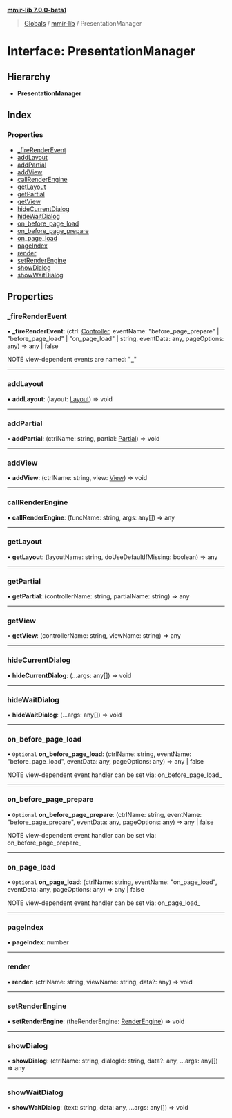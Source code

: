 **[mmir-lib 7.0.0-beta1](../README.md)**

> [Globals](../README.md) / [mmir-lib](../modules/mmir_lib.md) / PresentationManager

# Interface: PresentationManager

## Hierarchy

* **PresentationManager**

## Index

### Properties

* [\_fireRenderEvent](mmir_lib.presentationmanager.md#_firerenderevent)
* [addLayout](mmir_lib.presentationmanager.md#addlayout)
* [addPartial](mmir_lib.presentationmanager.md#addpartial)
* [addView](mmir_lib.presentationmanager.md#addview)
* [callRenderEngine](mmir_lib.presentationmanager.md#callrenderengine)
* [getLayout](mmir_lib.presentationmanager.md#getlayout)
* [getPartial](mmir_lib.presentationmanager.md#getpartial)
* [getView](mmir_lib.presentationmanager.md#getview)
* [hideCurrentDialog](mmir_lib.presentationmanager.md#hidecurrentdialog)
* [hideWaitDialog](mmir_lib.presentationmanager.md#hidewaitdialog)
* [on\_before\_page\_load](mmir_lib.presentationmanager.md#on_before_page_load)
* [on\_before\_page\_prepare](mmir_lib.presentationmanager.md#on_before_page_prepare)
* [on\_page\_load](mmir_lib.presentationmanager.md#on_page_load)
* [pageIndex](mmir_lib.presentationmanager.md#pageindex)
* [render](mmir_lib.presentationmanager.md#render)
* [setRenderEngine](mmir_lib.presentationmanager.md#setrenderengine)
* [showDialog](mmir_lib.presentationmanager.md#showdialog)
* [showWaitDialog](mmir_lib.presentationmanager.md#showwaitdialog)

## Properties

### \_fireRenderEvent

•  **\_fireRenderEvent**: (ctrl: [Controller](../classes/mmir_lib.controller.md), eventName: \"before\_page\_prepare\" \| \"before\_page\_load\" \| \"on\_page\_load\" \| string, eventData: any, pageOptions: any) => any \| false

NOTE view-dependent events are named: "<event name>_<view name>"

___

### addLayout

•  **addLayout**: (layout: [Layout](../classes/mmir_lib.layout.md)) => void

___

### addPartial

•  **addPartial**: (ctrlName: string, partial: [Partial](../classes/mmir_lib.partial.md)) => void

___

### addView

•  **addView**: (ctrlName: string, view: [View](../classes/mmir_lib.view.md)) => void

___

### callRenderEngine

•  **callRenderEngine**: (funcName: string, args: any[]) => any

___

### getLayout

•  **getLayout**: (layoutName: string, doUseDefaultIfMissing: boolean) => any

___

### getPartial

•  **getPartial**: (controllerName: string, partialName: string) => any

___

### getView

•  **getView**: (controllerName: string, viewName: string) => any

___

### hideCurrentDialog

•  **hideCurrentDialog**: (...args: any[]) => void

___

### hideWaitDialog

•  **hideWaitDialog**: (...args: any[]) => void

___

### on\_before\_page\_load

• `Optional` **on\_before\_page\_load**: (ctrlName: string, eventName: \"before\_page\_load\", eventData: any, pageOptions: any) => any \| false

NOTE view-dependent event handler can be set via: on_before_page_load_<view name>

___

### on\_before\_page\_prepare

• `Optional` **on\_before\_page\_prepare**: (ctrlName: string, eventName: \"before\_page\_prepare\", eventData: any, pageOptions: any) => any \| false

NOTE view-dependent event handler can be set via: on_before_page_prepare_<view name>

___

### on\_page\_load

• `Optional` **on\_page\_load**: (ctrlName: string, eventName: \"on\_page\_load\", eventData: any, pageOptions: any) => any \| false

NOTE view-dependent event handler can be set via: on_page_load_<view name>

___

### pageIndex

•  **pageIndex**: number

___

### render

•  **render**: (ctrlName: string, viewName: string, data?: any) => void

___

### setRenderEngine

•  **setRenderEngine**: (theRenderEngine: [RenderEngine](mmir_lib.renderengine.md)) => void

___

### showDialog

•  **showDialog**: (ctrlName: string, dialogId: string, data?: any, ...args: any[]) => any

___

### showWaitDialog

•  **showWaitDialog**: (text: string, data: any, ...args: any[]) => void
